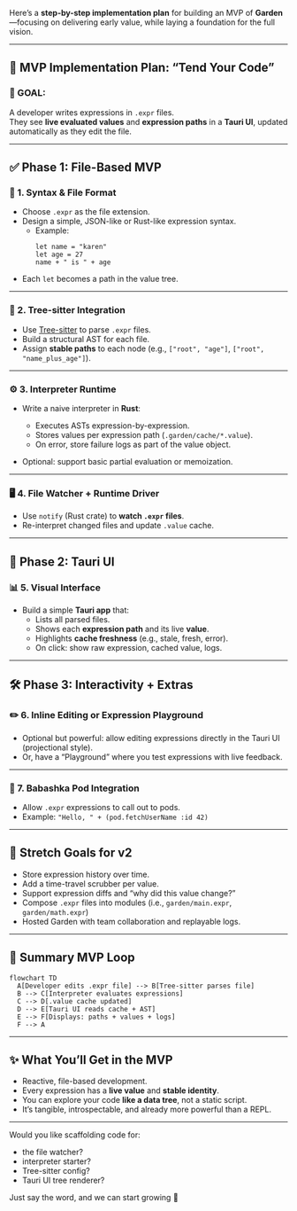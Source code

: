 Here’s a **step-by-step implementation plan** for building an MVP of **Garden**—focusing on delivering early value, while laying a foundation for the full vision.

---

## 🌱 MVP Implementation Plan: “Tend Your Code”

### 🔹 GOAL:  
A developer writes expressions in `.expr` files.  
They see **live evaluated values** and **expression paths** in a **Tauri UI**, updated automatically as they edit the file.

---

## ✅ Phase 1: File-Based MVP

### 🧾 1. **Syntax & File Format**
- Choose `.expr` as the file extension.
- Design a simple, JSON-like or Rust-like expression syntax.
  - Example:
    ```expr
    let name = "karen"
    let age = 27
    name + " is " + age
    ```
- Each `let` becomes a path in the value tree.

---

### 🌳 2. **Tree-sitter Integration**
- Use [Tree-sitter](https://tree-sitter.github.io/tree-sitter/) to parse `.expr` files.
- Build a structural AST for each file.
- Assign **stable paths** to each node (e.g., `["root", "age"]`, `["root", "name_plus_age"]`).

---

### ⚙️ 3. **Interpreter Runtime**
- Write a naive interpreter in **Rust**:
  - Executes ASTs expression-by-expression.
  - Stores values per expression path (`.garden/cache/*.value`).
  - On error, store failure logs as part of the value object.

- Optional: support basic partial evaluation or memoization.

---

### 🖥️ 4. **File Watcher + Runtime Driver**
- Use `notify` (Rust crate) to **watch `.expr` files**.
- Re-interpret changed files and update `.value` cache.

---

## 🌼 Phase 2: Tauri UI

### 📊 5. **Visual Interface**
- Build a simple **Tauri app** that:
  - Lists all parsed files.
  - Shows each **expression path** and its live **value**.
  - Highlights **cache freshness** (e.g., stale, fresh, error).
  - On click: show raw expression, cached value, logs.

---

## 🛠️ Phase 3: Interactivity + Extras

### ✏️ 6. **Inline Editing or Expression Playground**
- Optional but powerful: allow editing expressions directly in the Tauri UI (projectional style).
- Or, have a “Playground” where you test expressions with live feedback.

---

### 🔌 7. **Babashka Pod Integration**
- Allow `.expr` expressions to call out to pods.
- Example: `"Hello, " + (pod.fetchUserName :id 42)`

---

## 🚀 Stretch Goals for v2

- Store expression history over time.
- Add a time-travel scrubber per value.
- Support expression diffs and “why did this value change?”
- Compose `.expr` files into modules (i.e., `garden/main.expr`, `garden/math.expr`)
- Hosted Garden with team collaboration and replayable logs.

---

## 🔁 Summary MVP Loop

```mermaid
flowchart TD
  A[Developer edits .expr file] --> B[Tree-sitter parses file]
  B --> C[Interpreter evaluates expressions]
  C --> D[.value cache updated]
  D --> E[Tauri UI reads cache + AST]
  E --> F[Displays: paths + values + logs]
  F --> A
```

---

## ✨ What You’ll Get in the MVP

- Reactive, file-based development.
- Every expression has a **live value** and **stable identity**.
- You can explore your code **like a data tree**, not a static script.
- It’s tangible, introspectable, and already more powerful than a REPL.

---

Would you like scaffolding code for:
- the file watcher?
- interpreter starter?
- Tree-sitter config?
- Tauri UI tree renderer?

Just say the word, and we can start growing 🌿
